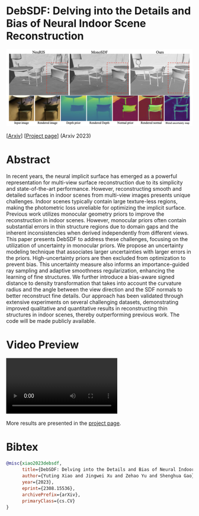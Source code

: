 
# DebSDF: Delving into the Details and Bias of Neural Indoor Scene Reconstruction

![image](./media/teaser.png)

[[Arxiv](https://arxiv.org/abs/2308.15536)] [[Project page](https://davidxu-jj.github.io/pubs/DebSDF/)] (Arxiv 2023)


# Abstract

In recent years, the neural implicit surface has emerged as a powerful representation for multi-view surface reconstruction due to its simplicity and state-of-the-art performance. However, reconstructing smooth and detailed surfaces in indoor scenes from multi-view images presents unique challenges. Indoor scenes typically contain large texture-less regions, making the photometric loss unreliable for optimizing the implicit surface. Previous work utilizes monocular geometry priors to improve the reconstruction in indoor scenes. However, monocular priors often contain substantial errors in thin structure regions due to domain gaps and the inherent inconsistencies when derived independently from different views. This paper presents DebSDF to address these challenges, focusing on the utilization of uncertainty in monocular priors. We propose an uncertainty modeling technique that associates larger uncertainties with larger errors in the priors. High-uncertainty priors are then excluded from optimization to prevent bias. This uncertainty measure also informs an importance-guided ray sampling and adaptive smoothness regularization, enhancing the learning of fine structures. We further introduce a bias-aware signed distance to density transformation that takes into account the curvature radius and the angle between the view direction and the SDF normals to better reconstruct fine details. Our approach has been validated through extensive experiments on several challenging datasets, demonstrating improved qualitative and quantitative results in reconstructing thin structures in indoor scenes, thereby outperforming previous work. The code will be made publicly available.

# Video Preview

![video](./media/preview.mp4)

More results are presented in the [project page](https://davidxu-jj.github.io/pubs/DebSDF/).

# Bibtex
```bibtex
@misc{xiao2023debsdf,
      title={DebSDF: Delving into the Details and Bias of Neural Indoor Scene Reconstruction}, 
      author={Yuting Xiao and Jingwei Xu and Zehao Yu and Shenghua Gao},
      year={2023},
      eprint={2308.15536},
      archivePrefix={arXiv},
      primaryClass={cs.CV}
}
```
